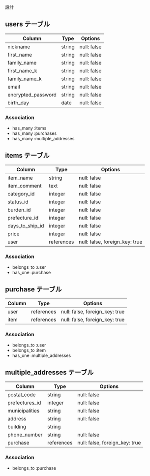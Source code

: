 設計

## users テーブル

| Column             | Type   | Options     |
| ------------------ | ------ | ----------- |
| nickname           | string | null: false |
| first_name         | string | null: false |
| family_name        | string | null: false |
| first_name_k       | string | null: false |
| family_name_k      | string | null: false |
| email              | string | null: false |
| encrypted_password | string | null: false |
| birth_day          | date   | null: false |

### Association
- has_many :items
- has_many :purchases
- has_many :multiple_addresses

## items テーブル

| Column          | Type        | Options                        |
| --------------- | ----------- | ------------------------------ |
| item_name       | string      | null: false                    |
| item_comment    | text        | null: false                    |
| category_id     | integer     | null: false                    |
| status_id       | integer     | null: false                    |
| burden_id       | integer     | null: false                    |
| prefecture_id  | integer     | null: false                    |
| days_to_ship_id | integer     | null: false                    |
| price           | integer     | null: false                    |
| user            | references  | null: false, foreign_key: true |

### Association
- belongs_to :user
- has_one :purchase

## purchase テーブル

| Column            | Type       | Options                        |
| ----------------- | ---------- | ------------------------------ |
| user              | references | null: false, foreign_key: true |
| item              | references | null: false, foreign_key: true |

### Association
- belongs_to :user
- belongs_to :item
- has_one :multiple_addresses

## multiple_addresses テーブル

| Column         | Type       | Options                        |
| -------------- | ---------- | ------------------------------ |
| postal_code    | string     | null: false                    |
| prefectures_id | integer    | null: false                    |
| municipalities | string     | null: false                    |
| address        | string     | null: false                    |
| building       | string     |                                |
| phone_number   | string     | null: false                    |
| purchase       | references | null: false, foreign_key: true |

### Association
- belongs_to :purchase